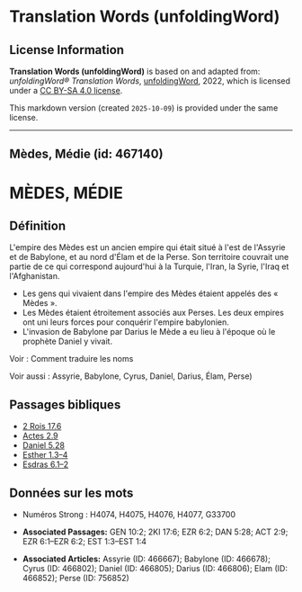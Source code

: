 # Translation Words (unfoldingWord)

## License Information

**Translation Words (unfoldingWord)** is based on and adapted from: _unfoldingWord® Translation Words_, [unfoldingWord](https://unfoldingword.org/utw), 2022, which is licensed under a [CC BY-SA 4.0 license](https://creativecommons.org/licenses/by-sa/4.0/legalcode.en).

This markdown version (created `2025-10-09`) is provided under the same license.



--------------------------------

## Mèdes, Médie (id: 467140)

MÈDES, MÉDIE
============

Définition
----------

L'empire des Mèdes est un ancien empire qui était situé à l'est de l'Assyrie et de Babylone, et au nord d'Élam et de la Perse. Son territoire couvrait une partie de ce qui correspond aujourd'hui à la Turquie, l'Iran, la Syrie, l'Iraq et l'Afghanistan.

* Les gens qui vivaient dans l'empire des Mèdes étaient appelés des « Mèdes ».
* Les Mèdes étaient étroitement associés aux Perses. Les deux empires ont uni leurs forces pour conquérir l'empire babylonien.
* L'invasion de Babylone par Darius le Mède a eu lieu à l'époque où le prophète Daniel y vivait.

Voir : Comment traduire les noms

Voir aussi : Assyrie, Babylone, Cyrus, Daniel, Darius, Élam, Perse)

Passages bibliques
------------------

* [2 Rois 17\.6](https://ref.ly/2Kgs17:6)
* [Actes 2\.9](https://ref.ly/Acts2:9)
* [Daniel 5\.28](https://ref.ly/Dan5:28)
* [Esther 1\.3–4](https://ref.ly/Esth1:3-Esth1:4)
* [Esdras 6\.1–2](https://ref.ly/Ezra6:1-Ezra6:2)

Données sur les mots
--------------------

* Numéros Strong : H4074, H4075, H4076, H4077, G33700

* **Associated Passages:** GEN 10:2; 2KI 17:6; EZR 6:2; DAN 5:28; ACT 2:9; EZR 6:1–EZR 6:2; EST 1:3–EST 1:4
* **Associated Articles:** Assyrie (ID: 466667); Babylone (ID: 466678); Cyrus (ID: 466802); Daniel (ID: 466805); Darius (ID: 466806); Elam (ID: 466852); Perse (ID: 756852)

